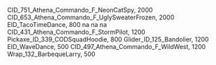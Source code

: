 CID_751_Athena_Commando_F_NeonCatSpy, 2000
CID_653_Athena_Commando_F_UglySweaterFrozen, 2000
EID_TacoTimeDance, 800
na
na
na
CID_431_Athena_Commando_F_StormPilot, 1200
Pickaxe_ID_339_CODSquadHoodie, 800
Glider_ID_125_Bandolier, 1200
EID_WaveDance, 500
CID_497_Athena_Commando_F_WildWest, 1200
Wrap_132_BarbequeLarry, 500
